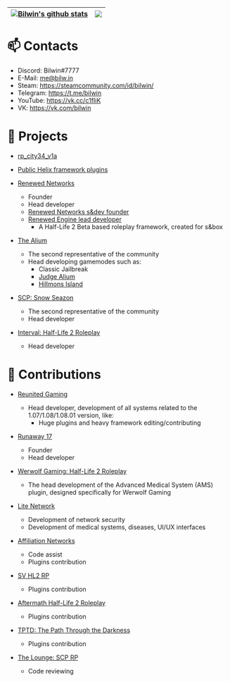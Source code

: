 | <a href="https://github.com/Bilwin"><img align="center" src="https://github-readme-stats.vercel.app/api?username=Bilwin&layout=compact&hide_border=true&theme=dark" alt="Bilwin's github stats" /></a> | <a href="https://github.com/Bilwin"><img align="center" src="https://github-readme-stats.vercel.app/api/top-langs/?username=Bilwin&layout=compact&hide_border=true&langs_count=999&theme=dark" /></a> |
| ------------- | ------------- |

# 📫 Contacts
- Discord: Bilwin#7777 <br>
- E-Mail: me@bilw.in <br>
- Steam: https://steamcommunity.com/id/bilwin/ <br>
- Telegram: https://t.me/bilwin <br>
- YouTube: https://vk.cc/c1fIiK <br>
- VK: https://vk.com/bilwin <br>

# 💼 Projects
- [rp_city34_v1a](https://steamcommunity.com/sharedfiles/filedetails/?id=2549272112)
- [Public Helix framework plugins](https://github.com/Bilwin/helix-plugins)

- [Renewed Networks](https://github.com/renewed-networks)
  - Founder
  - Head developer
  - [Renewed Networks s&dev founder](https://sbox.facepunch.com/dev/rnetworks/)
  - [Renewed Engine lead developer](https://sbox.facepunch.com/dev/rnetworks/renewedengine)
    - A Half-Life 2 Beta based roleplay framework, created for s&box

- [The Alium](https://steamcommunity.com/groups/thealium)
  - The second representative of the community
  - Head developing gamemodes such as:
    - Classic Jailbreak
    - [Judge Alium](https://github.com/Bilwin/JudgeAlium)
    - [Hillmons Island](https://github.com/Bilwin/Hillmons-Island)

- [SCP: Snow Seazon](https://discord.gg/qe6Brr6y7z)
  - The second representative of the community
  - Head developer

- [Interval: Half-Life 2 Roleplay](https://discord.gg/m4MBYzvMTs)
  - Head developer

# 🔑 Contributions
- [Reunited Gaming](https://www.reunitedgaming.nn.pe/forums/)
  - Head developer, development of all systems related to the 1.07/1.08/1.08.01 version, like:
    - Huge plugins and heavy framework editing/contributing

- [Runaway 17](https://github.com/Bilwin/Runaway-17)
  - Founder
  - Head developer

- [Werwolf Gaming: Half-Life 2 Roleplay](https://steamcommunity.com/groups/werwolfgaming)
  - The head development of the Advanced Medical System (AMS) plugin, designed specifically for Werwolf Gaming

- [Lite Network](http://www.lite-network.de/)
  - Development of network security
  - Development of medical systems, diseases, UI/UX interfaces

- [Affiliation Networks](https://discord.gg/4MP87tVHWg)
  - Code assist
  - Plugins contribution

- [SV HL2 RP](https://vk.com/sv_servers)
  - Plugins contribution

- [Aftermath Half-Life 2 Roleplay](https://discord.gg/tzrNNa8GJW)
  - Plugins contribution

- [TPTD: The Path Through the Darkness](https://discord.gg/WAQzTGZamT)
  - Plugins contribution

- [The Lounge: SCP RP](https://discord.gg/KtJ4Z47)
  - Code reviewing
